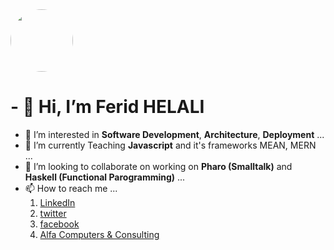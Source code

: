 <img src="https://image-uviadeo.journaldunet.com/image/450/1932329238/1145177.jpg" style="height: 100px; width:100px;border-radius:50% !important;">

# - 👋 Hi, I’m Ferid HELALI
- 👀 I’m interested in **Software Development**, **Architecture**, **Deployment** ...
- 🌱 I’m currently Teaching **Javascript** and it's frameworks MEAN, MERN ...
- 💞️ I’m looking to collaborate on working on **Pharo (Smalltalk)** and **Haskell (Functional Parogramming)** ...
- 📫 How to reach me ... 
  1. [LinkedIn](https://www.linkedin.com/in/ferid-helali-3987a024/)
  2. [twitter](https://twitter.com/ferid_tn)
  3. [facebook](https://www.facebook.com/ferid.benalihelali)
  4. [Alfa Computers & Consulting](https://alfacomputers.tn)
   

<!---
helaliferid/helaliferid is a ✨ special ✨ repository because its `README.md` (this file) appears on your GitHub profile.
You can click the Preview link to take a look at your changes.
--->
